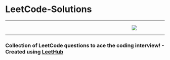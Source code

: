 # LeetCode-Solutions
<hr style="border-color:blue">
<img style="margin-left:25rem" src="https://user-images.githubusercontent.com/92531202/149826099-ce3e9443-c20d-44e3-8c75-4776da823613.png">
<hr>
<h3>Collection of LeetCode questions to ace the coding interview! - Created using <a href="https://github.com/QasimWani/LeetHub">LeetHub</a></h3>
